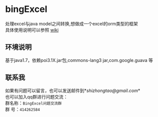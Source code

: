 # bingExcel  

处理excel与java model之间转换,想做成一个excel的orm类型的框架  
具体使用说明可以参照 [wiki](https://github.com/bingyulei007/bingExcel/wiki)
## 环境说明
基于java1.7，依赖poi3.1X.jar包,commons-lang3 jar,com.google.guava 等
## 联系我
如果有问题可以留言，也可以发送邮件到*_shizhongtao@gmail.com_*  
也可以加入qq群进行问题交流：  
群名称：`BingExcel问题交流群`  
群   号：`414262584`

